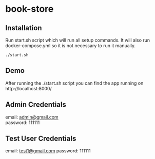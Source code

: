 # book-store

## Installation

Run start.sh script which will run all setup commands. It will also run docker-compose.yml so it is not necessary to run it manually.
   ```
   ./start.sh
   ```

## Demo
After running the ./start.sh script you can find the app running on http://localhost:8000/

## Admin Credentials
email: admin@gmail.com <br/>
password: 111111

## Test User Credentials
email: test1@gmail.com
password: 111111